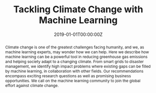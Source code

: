 ---
title: "Tackling Climate Change with Machine Learning"
authors:
- D. Rolnick
- P. L. Donti
- L. H. Kaack
- K. Kochanski
- A. Lacoste
- K. Sankaran
- A. S. Ross
- N. Milojevic-Dupont
- admin
- A. Waldman-Brown
- A. Luccioni
- T. Maharaj
- E. D. Sherwin
- S. K. Mukkavilli
- K. P. Kording
- C. Gomes
- A. Y. Ng
- D. Hassabis
- J. C. Platt
- F. Creutzig
- J. Chayes
- Y. Bengio
date: "2019-01-01T00:00:00Z"
doi: ""

author_notes:
- ""
- ""
- ""
- ""
- ""
- ""
- ""
- ""
- ""
- ""
- ""
- ""
- ""
- ""
- ""
- ""
- ""
- ""
- ""
- ""
- ""
- ""

# Schedule page publish date (NOT publication's date).
publishDate: "2019-01-01T00:00:00Z"

# Publication type.
# Legend: 0 = Uncategorized; 1 = Conference paper; 2 = Journal article;
# 3 = Preprint / Working Paper; 4 = Report; 5 = Book; 6 = Book section;
# 7 = Thesis; 8 = Patent
publication_types: ["1"]

# Publication name and optional abbreviated publication name.
publication: In *ACM Computing Surveys* 
publication_short: In *ACM Computing Surveys* 

abstract: Climate change is one of the greatest challenges facing humanity, and we, as machine learning experts, may wonder how we can help. Here we describe how machine learning can be a powerful tool in reducing greenhouse gas emissions and helping society adapt to a changing climate. From smart grids to disaster management, we identify high impact problems where existing gaps can be filled by machine learning, in collaboration with other fields. Our recommendations encompass exciting research questions as well as promising business opportunities. We call on the machine learning community to join the global effort against climate change.
# Summary. An optional shortened abstract.
summary: This paper comprehensively surveys the ways in which machine learning could be usefully deployed in the fight against climate change. From smart grids to disaster management, we identify high impact problems and outline how machine learning can be employed to address them.

tags:
- Climate Change
- Machine Learning
- Deep Learning
- Reinforcement Learning
- Social Good
featured: false

links:
- name: CCAI Organization
  url: https://www.climatechange.ai/
- name: MIT Tech Review article
  url: https://www.technologyreview.com/2019/06/20/134864/ai-climate-change-machine-learning/
- name: National Geographic article
  url: https://www.nationalgeographic.com/environment/article/artificial-intelligence-climate-change
url_pdf: https://arxiv.org/abs/1906.05433
url_code: ''
url_dataset: ''
url_poster: ''
url_project: ''
url_slides: ''
url_source: ''
url_video: ''

# Featured image
# To use, add an image named `featured.jpg/png` to your page's folder. 
image:
  caption: ''
  focal_point: Center
  preview_only: false

# Associated Projects (optional).
#   Associate this publication with one or more of your projects.
#   Simply enter your project's folder or file name without extension.
#   E.g. `internal-project` references `content/project/internal-project/index.md`.
#   Otherwise, set `projects: []`.
projects: []

# Slides (optional).
#   Associate this publication with Markdown slides.
#   Simply enter your slide deck's filename without extension.
#   E.g. `slides: "example"` references `content/slides/example/index.md`.
#   Otherwise, set `slides: ""`.
slides: ""
---